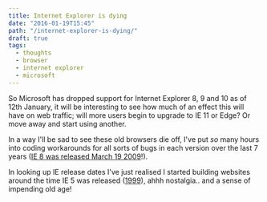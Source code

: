 ```yaml
---
title: Internet Explorer is dying
date: "2016-01-19T15:45"
path: "/internet-explorer-is-dying/"
draft: true
tags:
  - thoughts
  - browser
  - internet explorer
  - microsoft
---
```


So Microsoft has dropped support for Internet Explorer 8, 9 and 10 as of 12th January, it will be interesting to see how much of an effect this will have on web traffic; will more users begin to upgrade to IE 11 or Edge? Or move away and start using another.

In a way I'll be sad to see these old browsers die off, I've put _so_ many hours into coding workarounds for all sorts of bugs in each version over the last 7 years ([IE 8 was released March 19 2009](https://en.wikipedia.org/wiki/Internet_Explorer_8)!).

In looking up IE release dates I've just realised I started building websites around the time IE 5 was released ([1999](https://en.wikipedia.org/wiki/Internet_Explorer_5)), ahhh nostalgia.. and a sense of impending old age!

